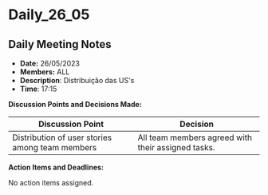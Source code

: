 # Daily_26_05

## Daily Meeting Notes

- **Date:** 26/05/2023
- **Members:** ALL
- **Description**: Distribuição das US's
- **Time**: 17:15

**Discussion Points and Decisions Made:**

| Discussion Point | Decision |
| --- | --- |
| Distribution of user stories among team members   	| All team members agreed with their assigned tasks.   |

**Action Items and Deadlines:**

No action items assigned.



